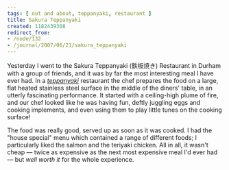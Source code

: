 ```yaml
---
tags: [ out and about, teppanyaki, restaurant ]
title: Sakura Teppanyaki
created: 1182439308
redirect_from:
- /node/132
- /journal/2007/06/21/sakura_teppanyaki
---
```

Yesterday I went to the Sakura Teppanyaki (鉄板焼き) Restaurant in Durham with a
group of friends, and it was by far the most interesting meal I have ever
had.<!--break--> In a [_teppanyaki_](http://en.wikipedia.org/wiki/Teppanyaki)
restaurant the chef prepares the food on a large, flat heated stainless steel
surface in the middle of the diners' table, in an utterly fascinating
performance. It started with a ceiling-high plume of fire, and our chef looked
like he was having fun, deftly juggling eggs and cooking implements, and even
using them to play little tunes on the cooking surface!

The food was really good, served up as soon as it was cooked. I had the "house
special" menu which contained a range of different foods; I particularly liked
the salmon and the teriyaki chicken. All in all, it wasn't cheap &mdash; twice
as expensive as the next most expensive meal I'd ever had &mdash; but _well
worth it_ for the whole experience.
